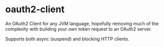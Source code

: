 # oauth2-client

An OAuth2 Client for any JVM language, hopefully removing much of the complexity with building your own token request to an OAuth2 server.

Supports both async (suspend) and blocking HTTP clients.
